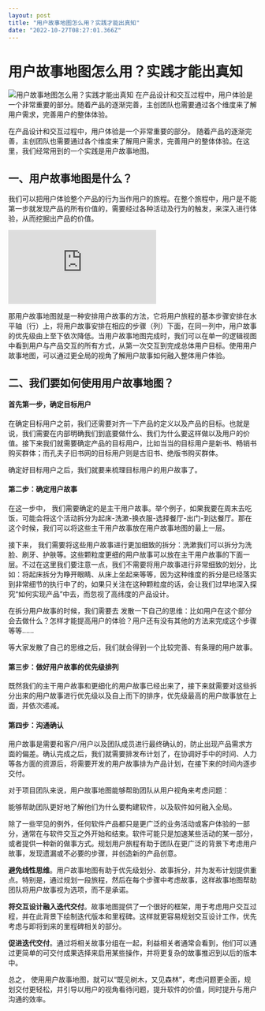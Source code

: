```yaml
---
layout: post
title: "用户故事地图怎么用？实践才能出真知"
date: "2022-10-27T08:27:01.366Z"
---
```

用户故事地图怎么用？实践才能出真知
=================

![用户故事地图怎么用？实践才能出真知](https://img2022.cnblogs.com/blog/2028717/202210/2028717-20221027104122221-95292571.png) 在产品设计和交互过程中，用户体验是一个非常重要的部分。随着产品的逐渐完善，主创团队也需要通过各个维度来了解用户需求，完善用户的整体体验。

在产品设计和交互过程中，用户体验是一个非常重要的部分。 随着产品的逐渐完善，主创团队也需要通过各个维度来了解用户需求，完善用户的整体体验。在这里，我们经常用到的一个实践是用户故事地图。  

一、用户故事地图是什么？
------------

我们可以把用户体验整个产品的行为当作用户的旅程。在整个旅程中，用户是不能第一步就发现产品的所有价值的，需要经过各种活动及行为的触发，来深入进行体验，从而挖掘出产品的价值。  

![用户故事地图](https://www.minjiekaifa.com/file.php?f=minjiekaifa/202210/f_93f6cd4c0f3d71b0d463d2e7ddf1206b&t=jpg&o=&s=&v=1665560755 "用户故事地图")

那用户故事地图就是一种安排用户故事的方法，它将用户旅程的基本步骤安排在水平轴（行）上，将用户故事安排在相应的步骤（列）下面，在同一列中，用户故事的优先级由上至下依次降低。当用户故事地图完成时，我们可以在单一的逻辑视图中看到用户与产品交互的所有方式，从第一次交互到完成总体用户目标。使用用户故事地图，可以通过更全局的视角了解用户故事如何融入整体用户体验。  

二、我们要如何使用用户故事地图？
----------------

#### 首先第一步，确定目标用户

在确定目标用户之前，我们还需要对齐一下产品的定义以及产品的目标。也就是说，我们需要在内部明确我们到底要做什么、我们为什么要这样做以及用户的价值。接下来我们就需要确定产品的目标用户，比如当当的目标用户是新书、畅销书购买群体；而孔夫子旧书网的目标用户则是古旧书、绝版书购买群体。  
  
确定好目标用户之后，我们就要来梳理目标用户的用户故事了。

#### 第二步：确定用户故事

在这一步中， 我们需要确定的是主干用户故事。举个例子，如果我要在周末去吃饭，可能会将这个活动拆分为起床-洗漱-换衣服-选择餐厅-出门-到达餐厅。那在这个时候，我们可以将这些主干用户故事放在用户故事地图的最上一层。  
  
接下来， 我们需要将这些用户故事进行更加细致的拆分：洗漱我们可以拆分为洗脸、刷牙、护肤等。这些颗粒度更细的用户故事可以放在主干用户故事的下面一层。不过在这里我们要注意一点，我们不需要将用户故事进行非常细致的划分，比如：将起床拆分为睁开眼睛、从床上坐起来等等，因为这种维度的拆分是已经落实到非常细节的执行中了的，如果只关注在这种颗粒度的话，会让我们过早地深入探究“如何实现产品”中去，而忽视了高纬度的产品设计。  
  
在拆分用户故事的时候，我们需要去 发散一下自己的思维：比如用户在这个部分会去做什么？怎样才能提高用户的体验？用户还有没有其他的方法来完成这个步骤等等……  
  
等大家发散了自己的思维之后，我们就会得到一个比较完善、有条理的用户故事。

#### 第三步：做好用户故事的优先级排列

既然我们的主干用户故事和更细化的用户故事已经出来了，接下来就需要对这些拆分出来的用户故事进行优先级以及自上而下的排序，优先级最高的用户故事放在上面，并依次递减。  
  

#### 第四步：沟通确认

用户故事是需要和客户/用户以及团队成员进行最终确认的，防止出现产品需求方面的偏差。确认完成之后，我们就需要排发布计划了，在协调好手中的时间、人力等各方面的资源后，将需要开发的用户故事排为产品计划，在接下来的时间内逐步交付。  
  
对于项目团队来说，用户故事地图能够帮助团队从用户视角来考虑问题：  
  
能够帮助团队更好地了解他们为什么要构建软件，以及软件如何融入全局。  
  
除了一些罕见的例外，任何软件产品都只是更广泛的业务活动或客户体验的一部分，通常在与软件交互之外开始和结束。软件可能只是加速某些活动的某一部分，或者提供一种新的做事方式。规划用户旅程有助于团队在更广泛的背景下考虑用户故事，发现遗漏或不必要的步骤，并创造新的产品创意。  
  
**避免线性思维**。用户故事地图有助于优先级划分、故事拆分，并为发布计划提供重点。特别是，通过规划一段旅程，然后在每个步骤中考虑故事，这样故事地图帮助团队将用户故事视为选项，而不是承诺。  
  
**将交互设计融入迭代交付**。故事地图提供了一个很好的框架，用于考虑用户交互过程，并在此背景下绘制迭代版本和里程碑。这样就更容易规划交互设计工作，优先考虑与即将到来的里程碑相关的部分。  
  
**促进迭代交付**。通过将相关故事分组在一起，利益相关者通常会看到，他们可以通过更简单的可交付成果选择来启用某些操作，并将更复杂的故事推迟到以后的版本中。  
  
总之， 使用用户故事地图，就可以“既见树木，又见森林”，考虑问题更全面，规划交付更轻松，并引导以用户的视角看待问题，提升软件的价值，同时提升与用户沟通的效率。